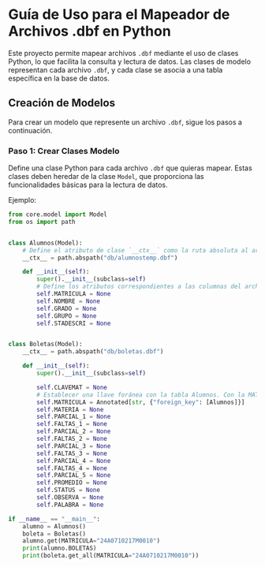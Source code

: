 # Guía de Uso para el Mapeador de Archivos .dbf en Python

Este proyecto permite mapear archivos `.dbf` mediante el uso de clases Python, lo que facilita la consulta y lectura de datos. Las clases de modelo representan cada archivo `.dbf`, y cada clase se asocia a una tabla específica en la base de datos.

## Creación de Modelos

Para crear un modelo que represente un archivo `.dbf`, sigue los pasos a continuación.

### Paso 1: Crear Clases Modelo

Define una clase Python para cada archivo `.dbf` que quieras mapear. Estas clases deben heredar de la clase `Model`, que proporciona las funcionalidades básicas para la lectura de datos.

Ejemplo:
```python
from core.model import Model
from os import path


class Alumnos(Model):
    # Define el atributo de clase `__ctx__` como la ruta absoluta al archivo .dbf
    __ctx__ = path.abspath("db/alumnostemp.dbf")

    def __init__(self):
        super().__init__(subclass=self)
        # Define los atributos correspondientes a las columnas del archivo .dbf
        self.MATRICULA = None
        self.NOMBRE = None
        self.GRADO = None
        self.GRUPO = None
        self.STADESCRI = None


class Boletas(Model):
    __ctx__ = path.abspath("db/boletas.dbf")

    def __init__(self):
        super().__init__(subclass=self)

        self.CLAVEMAT = None
        # Establecer una llave foránea con la tabla Alumnos. Con la MATRICULA
        self.MATRICULA = Annotated[str, {"foreign_key": [Alumnos]}]
        self.MATERIA = None
        self.PARCIAL_1 = None
        self.FALTAS_1 = None
        self.PARCIAL_2 = None
        self.FALTAS_2 = None
        self.PARCIAL_3 = None
        self.FALTAS_3 = None
        self.PARCIAL_4 = None
        self.FALTAS_4 = None
        self.PARCIAL_5 = None
        self.PROMEDIO = None
        self.STATUS = None
        self.OBSERVA = None
        self.PALABRA = None

if __name__ == "__main__":
    alumno = Alumnos()
    boleta = Boletas()
    alumno.get(MATRICULA="24A0710217M0010")
    print(alumno.BOLETAS)
    print(boleta.get_all(MATRICULA="24A0710217M0010"))
